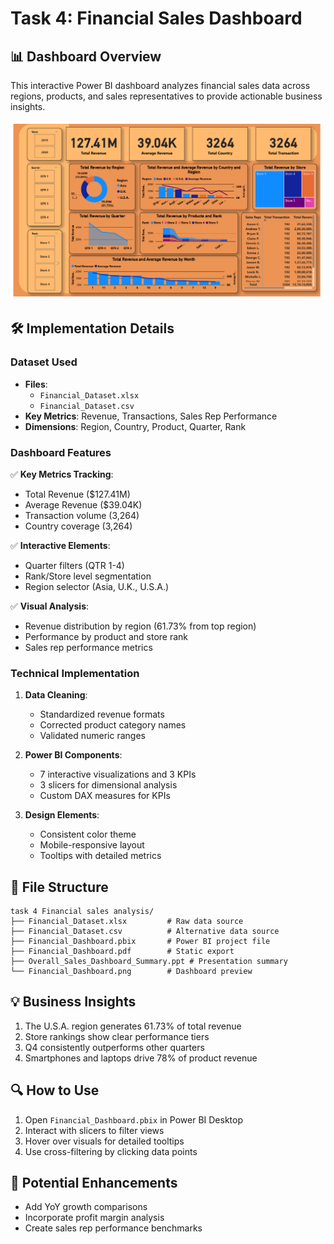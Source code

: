 # Task 4: Financial Sales Dashboard

## 📊 Dashboard Overview
This interactive Power BI dashboard analyzes financial sales data across regions, products, and sales representatives to provide actionable business insights.

![Dashboard Preview](Financial_Dashboard.png)

## 🛠️ Implementation Details

### Dataset Used
- **Files**:
  - `Financial_Dataset.xlsx`
  - `Financial_Dataset.csv`
- **Key Metrics**: Revenue, Transactions, Sales Rep Performance
- **Dimensions**: Region, Country, Product, Quarter, Rank

### Dashboard Features
✅ **Key Metrics Tracking**:
- Total Revenue ($127.41M)
- Average Revenue ($39.04K)
- Transaction volume (3,264)
- Country coverage (3,264)

✅ **Interactive Elements**:
- Quarter filters (QTR 1-4)
- Rank/Store level segmentation
- Region selector (Asia, U.K., U.S.A.)

✅ **Visual Analysis**:
- Revenue distribution by region (61.73% from top region)
- Performance by product and store rank
- Sales rep performance metrics

### Technical Implementation
1. **Data Cleaning**:
   - Standardized revenue formats
   - Corrected product category names
   - Validated numeric ranges

2. **Power BI Components**:
   - 7 interactive visualizations and 3 KPIs
   - 3 slicers for dimensional analysis
   - Custom DAX measures for KPIs

3. **Design Elements**:
   - Consistent color theme
   - Mobile-responsive layout
   - Tooltips with detailed metrics

## 📂 File Structure
```
task 4 Financial sales analysis/
├── Financial_Dataset.xlsx         # Raw data source
├── Financial_Dataset.csv          # Alternative data source
├── Financial_Dashboard.pbix       # Power BI project file
├── Financial_Dashboard.pdf        # Static export
├── Overall_Sales_Dashboard_Summary.ppt # Presentation summary
└── Financial_Dashboard.png        # Dashboard preview
```

## 💡 Business Insights
1. The U.S.A. region generates 61.73% of total revenue
2. Store rankings show clear performance tiers
3. Q4 consistently outperforms other quarters
4. Smartphones and laptops drive 78% of product revenue

## 🔍 How to Use
1. Open `Financial_Dashboard.pbix` in Power BI Desktop
2. Interact with slicers to filter views
3. Hover over visuals for detailed tooltips
4. Use cross-filtering by clicking data points

## 🚀 Potential Enhancements
- Add YoY growth comparisons
- Incorporate profit margin analysis
- Create sales rep performance benchmarks
```